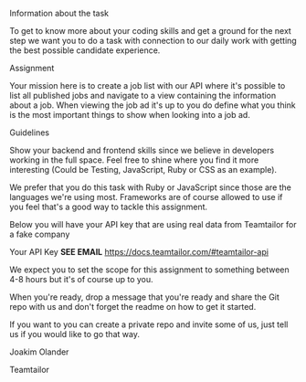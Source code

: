 Information about the task

To get to know more about your coding skills and get a ground for the next step we want you to do a task with connection to our daily work with getting the best possible candidate experience.

Assignment

Your mission here is to create a job list with our API where it's possible to list all published jobs and navigate to a view containing the information about a job. When viewing the job ad it's up to you do define what you think is the most important things to show when looking into a job ad.

Guidelines

Show your backend and frontend skills since we believe in developers working in the full space. Feel free to shine where you find it more interesting (Could be Testing, JavaScript, Ruby or CSS as an example).

We prefer that you do this task with Ruby or JavaScript since those are the languages we're using most. Frameworks are of course allowed to use if you feel that's a good way to tackle this assignment.

Below you will have your API key that are using real data from Teamtailor for a fake company

Your API Key **SEE EMAIL**
https://docs.teamtailor.com/#teamtailor-api

We expect you to set the scope for this assignment to something between 4-8 hours but it's of course up to you.

When you're ready, drop a message that you're ready and share the Git repo with us and don't forget the readme on how to get it started. 

If you want to you can create a private repo and invite some of us, just tell us if you would like to go that way.

Joakim Olander

Teamtailor